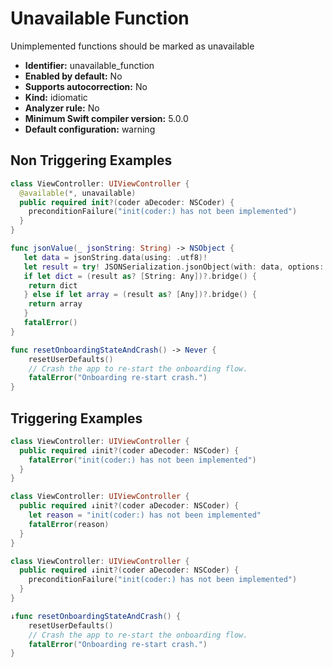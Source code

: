 # Unavailable Function

Unimplemented functions should be marked as unavailable

* **Identifier:** unavailable_function
* **Enabled by default:** No
* **Supports autocorrection:** No
* **Kind:** idiomatic
* **Analyzer rule:** No
* **Minimum Swift compiler version:** 5.0.0
* **Default configuration:** warning

## Non Triggering Examples

```swift
class ViewController: UIViewController {
  @available(*, unavailable)
  public required init?(coder aDecoder: NSCoder) {
    preconditionFailure("init(coder:) has not been implemented")
  }
}
```

```swift
func jsonValue(_ jsonString: String) -> NSObject {
   let data = jsonString.data(using: .utf8)!
   let result = try! JSONSerialization.jsonObject(with: data, options: [])
   if let dict = (result as? [String: Any])?.bridge() {
    return dict
   } else if let array = (result as? [Any])?.bridge() {
    return array
   }
   fatalError()
}
```

```swift
func resetOnboardingStateAndCrash() -> Never {
    resetUserDefaults()
    // Crash the app to re-start the onboarding flow.
    fatalError("Onboarding re-start crash.")
}
```

## Triggering Examples

```swift
class ViewController: UIViewController {
  public required ↓init?(coder aDecoder: NSCoder) {
    fatalError("init(coder:) has not been implemented")
  }
}
```

```swift
class ViewController: UIViewController {
  public required ↓init?(coder aDecoder: NSCoder) {
    let reason = "init(coder:) has not been implemented"
    fatalError(reason)
  }
}
```

```swift
class ViewController: UIViewController {
  public required ↓init?(coder aDecoder: NSCoder) {
    preconditionFailure("init(coder:) has not been implemented")
  }
}
```

```swift
↓func resetOnboardingStateAndCrash() {
    resetUserDefaults()
    // Crash the app to re-start the onboarding flow.
    fatalError("Onboarding re-start crash.")
}
```